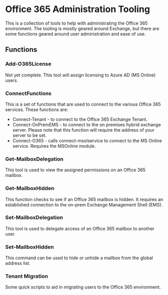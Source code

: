 # Office 365 Administration Tooling

This is a collection of tools to help with administrating the Office 365 environment.  The tooling is mostly geared around Exchange, but there are some functions geared around user administration and ease of use.

## Functions

### Add-O365License
Not yet complete.  This tool will assign licensing to Azure AD (MS Online) users.

### ConnectFunctions
This is a set of functions that are used to connect to the various Office 365 services.  These functions are:
* Connect-Tenant - to connect to the Office 365 Exchange Tenant.
* Connect-OnPremEMS - to connect to the on premises hybrid exchange server.  Please note that this function will require the address of your server to be set.
* Connect-O365 - calls connect-msolservice to connect to the MS Online service.  Requires the MSOnline module.

### Get-MailboxDelegation
This tool is used to view the assigned permissions on an Office 365 mailbox.

### Get-MailboxHidden
This function checks to see if an Office 365 mailbox is hidden.  It requires an established connection to the on-prem Exchange Management Shell (EMS).

### Set-MailboxDelegation
This tool is used to delegate access of an Office 365 mailbox to another user.

### Set-MailboxHidden
This command can be used to hide or unhide a mailbox from the global address list.

### Tenant Migration
Some quick scripts to aid in migrating users to the Office 365 environment.